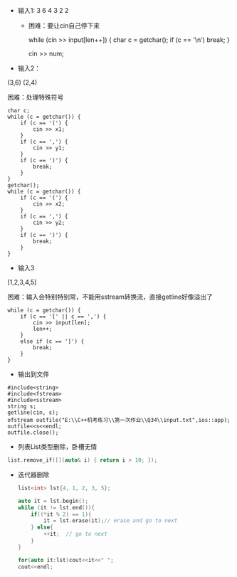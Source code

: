 - 输入1:
  3 6 4 3 2
  2
  - 困难：要让cin自己停下来

	while (cin >> input[len++]) {
		char c = getchar();
		if (c == '\n') break;
	}
	
	cin >> num;
- 输入2：

(3,6)
(2,4)

困难：处理特殊符号

	char c;
	while (c = getchar()) {
		if (c == '(') {
			cin >> x1;
		}
		if (c == ',') {
			cin >> y1;
		}
		if (c == ')') {
			break;
		}
	}
	getchar();
	while (c = getchar()) {
		if (c == '(') {
			cin >> x2;
		}
		if (c == ',') {
			cin >> y2;
		}
		if (c == ')') {
			break;
		}
	}
- 输入3

[1,2,3,4,5]

困难：输入会特别特别常，不能用sstream转换流，直接getline好像溢出了

	while (c = getchar()) {
		if (c == '[' || c == ',') {
			cin >> input[len];
			len++;
		}
		else if (c == ']') {
			break;
		}
	}
- 输出到文件

```
#include<string>
#include<fstream>
#include<sstream>
string s;
getline(cin, s);
ofstream outfile("E:\\C++机考练习\\第一次作业\\Q34\\input.txt",ios::app);
outfile<<s<<endl;
outfile.close();
```



- 列表List类型删除，卧槽无情

```c++
list.remove_if([](auto& i) { return i > 10; });
```

- 迭代器删除

  ```c++
  list<int> lst{4, 1, 2, 3, 5};
  
  auto it = lst.begin();
  while (it != lst.end()){
      if((*it % 2) == 1){
          it = lst.erase(it);// erase and go to next
      } else{
          ++it;  // go to next
      }
  }
  
  for(auto it:lst)cout<<it<<" ";
  cout<<endl; 
  ```